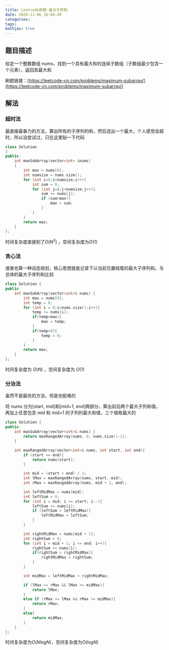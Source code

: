 ```yaml
---
title: Leetcode刷题-最大子序和
date: 2020-11-06 16:04:49
categories:
tags:
mathjax: true
---
```


## 题目描述

给定一个整数数组 nums，找到一个具有最大和的连续子数组（子数组最少包含一个元素），返回其最大和

刷题链接：[https://leetcode-cn.com/problems/maximum-subarray/](https://leetcode-cn.com/problems/maximum-subarray/)

<!--more-->

## 解法

### 超时法

最直接最暴力的方法，算出所有的子序列的和，然后选出一个最大，个人感觉会超时，所以没尝试过，只在这里贴一下代码

```C++
class Solution
{
public:
    int maxSubArray(vector<int> &nums)
    {
        int max = nums[0];
        int numsize = nums.size();
        for (int i=0;i<numsize;i++){
            int sum = 0;
            for (int j=i;j<numsize;j++){
                sum += nums[j];
                if (sum>max){
                    max = sum;
                }
            }
        }
        return max;
    }
};
```

时间复杂度直接到了$O(N^2)$ ，空间复杂度为$O(1)$

### 贪心法

或者也算一种动态规划，核心思想就是记录下以当前位置结尾的最大子序列和，与总体的最大子序列和比较

```C++
class Solution {
public:
    int maxSubArray(vector<int>& nums) {
        int max = nums[0];
        int temp = 0;
        for (int i = 0;i<nums.size();i++){
            temp += nums[i];
            if(temp>max){
                max = temp;
            }
            if(temp<0){
                temp = 0;
            }
        }
        return max;
    }
};
```

时间复杂度为 $O(N)$ ，空间复杂度为 $O(1)$

### 分治法

虽然不是最优的方法，但是也挺难的

将 nums 分为[start, mid]和[mid+1, end]两部分，算出前后两个最大子列和值，再加上任意包含 mid 和 mid+1 的子列的最大和值，三个值取最大的

```C++
class Solution {
public:
    int maxSubArray(vector<int>& nums) {
        return maxRangedArray(nums, 0, nums.size()-1);
    }

    int maxRangedArray(vector<int>& nums, int start, int end){
        if (start == end){
            return nums[start];
        }

        int mid = (start + end) / 2;
        int lMax = maxRangedArray(nums, start, mid);
        int rMax = maxRangedArray(nums, mid + 1, end);

        int leftMidMax = nums[mid];
        int leftSum = 0;
        for (int i = mid; i >= start; i--){
            leftSum += nums[i];
            if (leftSum > leftMidMax){
                leftMidMax = leftSum;
            }
        }

        int rightMidMax = nums[mid + 1];
        int rightSum = 0;
        for (int i = mid + 1; i <= end; i++){
            rightSum += nums[i];
            if(rightSum > rightMidMax){
                rightMidMax = rightSum;
            }
        }

        int midMax = leftMidMax + rightMidMax;

        if (lMax >= rMax && lMax >= midMax){
            return lMax;
        }
        else if (rMax >= lMax && rMax >= midMax){
            return rMax;
        }
        else{
            return midMax;
        }
    }
};
```

时间复杂度为$O(NlogN)$，空间复杂度为$O(logN)$

